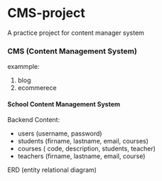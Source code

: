 # CMS-project
 A practice project for content manager system

### CMS (Content Management System)

exammple: 
1. blog
2. ecommerece


#### School Content Management System

Backend Content:
* users (username, password)
* students (firname, lastname, email, courses)
* courses ( code, description,  students, teacher)
* teachers (firname, lastname, email, course)

ERD (entity relational diagram)